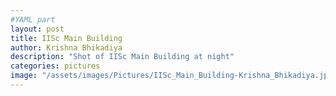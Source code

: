 ```yaml
---
#YAML part
layout: post
title: IISc Main Building
author: Krishna Bhikadiya 
description: "Shot of IISc Main Building at night"
categories: pictures
image: "/assets/images/Pictures/IISc_Main_Building-Krishna_Bhikadiya.jpg"
---
```

